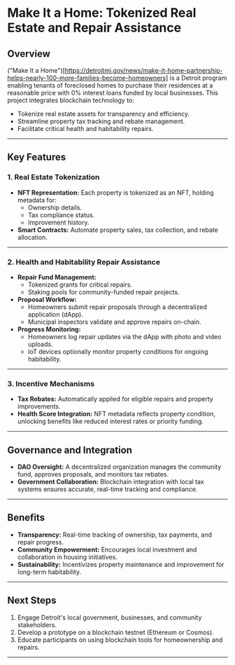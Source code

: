 # **Make It a Home: Tokenized Real Estate and Repair Assistance**

## **Overview**
("Make It a Home")[https://detroitmi.gov/news/make-it-home-partnership-helps-nearly-100-more-families-become-homeowners] is a Detroit program enabling tenants of foreclosed homes to purchase their residences at a reasonable price with 0% interest loans funded by local businesses. This project integrates blockchain technology to:
- Tokenize real estate assets for transparency and efficiency.
- Streamline property tax tracking and rebate management.
- Facilitate critical health and habitability repairs.

---

## **Key Features**

### **1. Real Estate Tokenization**
- **NFT Representation:** Each property is tokenized as an NFT, holding metadata for:
  - Ownership details.
  - Tax compliance status.
  - Improvement history.
- **Smart Contracts:** Automate property sales, tax collection, and rebate allocation.

---

### **2. Health and Habitability Repair Assistance**
- **Repair Fund Management:**
  - Tokenized grants for critical repairs.
  - Staking pools for community-funded repair projects.
- **Proposal Workflow:**
  - Homeowners submit repair proposals through a decentralized application (dApp).
  - Municipal inspectors validate and approve repairs on-chain.
- **Progress Monitoring:**
  - Homeowners log repair updates via the dApp with photo and video uploads.
  - IoT devices optionally monitor property conditions for ongoing habitability.

---

### **3. Incentive Mechanisms**
- **Tax Rebates:** Automatically applied for eligible repairs and property improvements.
- **Health Score Integration:** NFT metadata reflects property condition, unlocking benefits like reduced interest rates or priority funding.

---

## **Governance and Integration**
- **DAO Oversight:** A decentralized organization manages the community fund, approves proposals, and monitors tax rebates.
- **Government Collaboration:** Blockchain integration with local tax systems ensures accurate, real-time tracking and compliance.

---

## **Benefits**
- **Transparency:** Real-time tracking of ownership, tax payments, and repair progress.
- **Community Empowerment:** Encourages local investment and collaboration in housing initiatives.
- **Sustainability:** Incentivizes property maintenance and improvement for long-term habitability.

---

## **Next Steps**
1. Engage Detroit's local government, businesses, and community stakeholders.
2. Develop a prototype on a blockchain testnet (Ethereum or Cosmos).
3. Educate participants on using blockchain tools for homeownership and repairs.

---